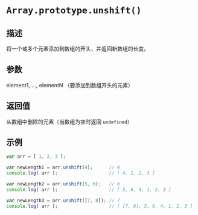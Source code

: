 # `Array.prototype.unshift()`

## 描述

将一个或多个元素添加到数组的开头，并返回新数组的长度。

## 参数

element1, ..., elementN （要添加到数组开头的元素）

## 返回值

从数组中删除的元素（当数组为空时返回 `undefined`）

## 示例

```js
var arr = [ 1, 2, 3 ];

var newLength1 = arr.unshift(4);      // 4 
console.log( arr );                   // [ 4, 1, 2, 3 ]

var newLength2 = arr.unshift(5, 6);   // 6 
console.log( arr );                   // [ 5, 6, 4, 1, 2, 3 ]

var newLength3 = arr.unshift([7, 8]); // 7
console.log( arr );                   // [ [7, 8], 5, 6, 4, 1, 2, 3 ]
```


